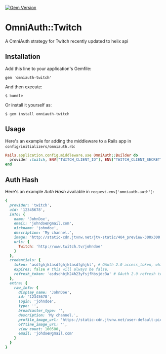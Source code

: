 [![Gem Version](https://badge.fury.io/rb/omniauth-twitch.svg)](http://badge.fury.io/rb/omniauth-twitch)

# OmniAuth::Twitch

A OmniAuth strategy for Twitch recently updated to helix api

## Installation

Add this line to your application's Gemfile:

    gem 'omniauth-twitch'

And then execute:

    $ bundle

Or install it yourself as:

    $ gem install omniauth-twitch

## Usage

Here's an example for adding the middleware to a Rails app in `config/initializers/omniauth.rb`:

```ruby
Rails.application.config.middleware.use OmniAuth::Builder do
  provider :twitch, ENV["TWITCH_CLIENT_ID"], ENV["TWITCH_CLIENT_SECRET"]
end
```

## Auth Hash

Here's an example *Auth Hash* available in `request.env['omniauth.auth']`:

```ruby
{
  provider: 'twitch',
  uid: '12345678',
  info: {
    name: 'JohnDoe',
    email: 'johndoe@gmail.com',
    nickname: 'johndoe',
    description: 'My channel.',
    image: 'http://static-cdn.jtvnw.net/jtv-static/404_preview-300x300.png',
    urls: {
      Twitch: 'http://www.twitch.tv/johndoe'
    }
  },
  credentials: {
    token: 'asdfghjklasdfghjklasdfghjkl', # OAuth 2.0 access_token, which you may wish to store
    expires: false # this will always be false,
    refresh_token: 'asdschbjh24h23yfsjfhbsjdc3a' # OAuth 2.0 refresh token, to renew the access token when it expires
  },
  extra: {
    raw_info: {
      display_name: 'JohnDoe',
      id: '12345678',
      login: 'johndoe',
      type: '',
      broadcaster_type: '',
      description: 'My channel.',
      profile_image_url: 'https://static-cdn.jtvnw.net/user-default-pictures/0ecbb6c3-fecb-4016-8115-aa467b7c36ed-profile_image-300x300.jpg',
      offline_image_url: '',
      view_count: 100500,
      email: 'johdoe@gmail.com'
    }
  }
}
```
